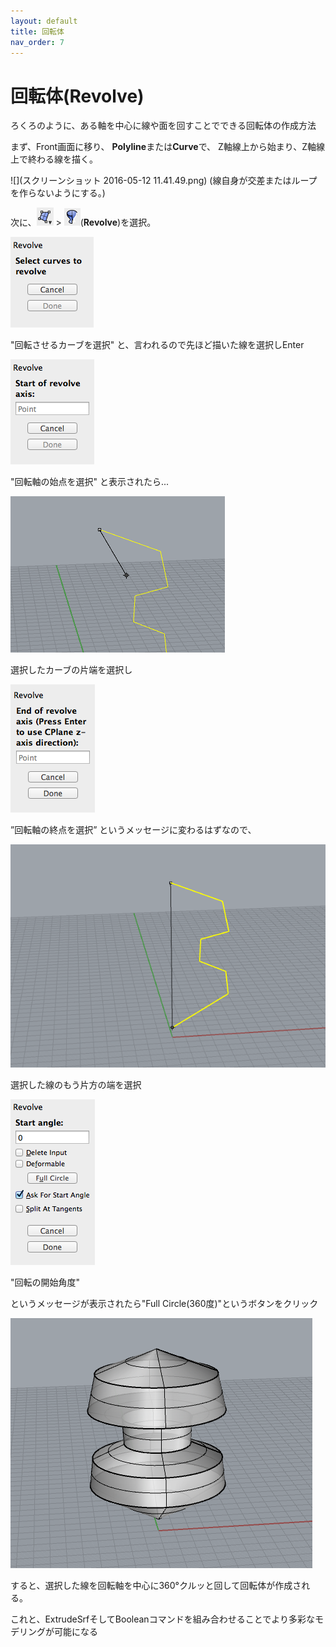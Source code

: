 ```yaml
---
layout: default
title: 回転体
nav_order: 7
---
```


# 回転体(Revolve)

ろくろのように、ある軸を中心に線や面を回すことでできる回転体の作成方法

まず、Front画面に移り、
**Polyline**または**Curve**で、
Z軸線上から始まり、Z軸線上で終わる線を描く。

![](スクリーンショット 2016-05-12 11.41.49.png)
(線自身が交差またはループを作らないようにする。)

次に、<img src="./images/スクリーンショット 2016-05-12 11.33.37.png" alt="hi" class="inline"/> > <img src="./images/スクリーンショット 2016-05-12 11.42.19.png" alt="hi" class="inline"/>(**Revolve**)を選択。

<img src="./images/スクリーンショット 2016-05-12 11.42.33.png" alt="hi" class="inline"/>

"回転させるカーブを選択"
と、言われるので先ほど描いた線を選択しEnter

<img src="./images/スクリーンショット 2016-05-12 11.42.46.png" alt="hi" class="inline"/>

"回転軸の始点を選択"
と表示されたら...

<img src="./images/スクリーンショット 2016-05-12 11.43.00.png" alt="hi" class="inline"/>

選択したカーブの片端を選択し

<img src="./images/スクリーンショット 2016-05-12 11.43.06.png" alt="hi" class="inline"/>

”回転軸の終点を選択”
というメッセージに変わるはずなので、

<img src="./images/スクリーンショット 2016-05-12 11.43.24.png" alt="hi" class="inline"/>

選択した線のもう片方の端を選択

<img src="./images/スクリーンショット 2016-05-12 11.43.39.png" alt="hi" class="inline"/>

"回転の開始角度"

というメッセージが表示されたら"Full Circle(360度)"というボタンをクリック

<img src="./images/スクリーンショット 2016-05-12 11.43.49.png" alt="hi" class="inline"/>


すると、選択した線を回転軸を中心に360°クルッと回して回転体が作成される。

これと、ExtrudeSrfそしてBooleanコマンドを組み合わせることでより多彩なモデリングが可能になる
